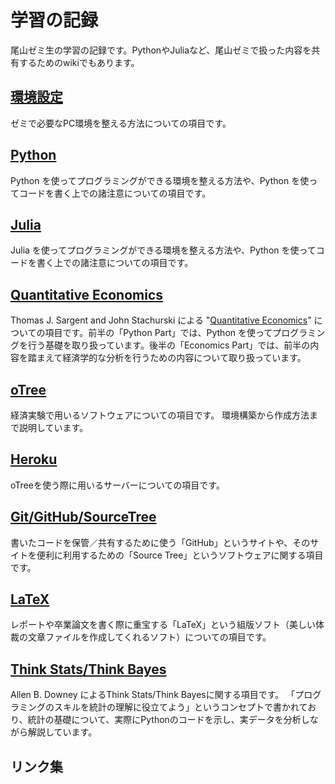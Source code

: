 # 学習の記録

尾山ゼミ生の学習の記録です。PythonやJuliaなど、尾山ゼミで扱った内容を共有するためのwikiでもあります。

## [環境設定](https://github.com/OyamaZemi/Settingup)
ゼミで必要なPC環境を整える方法についての項目です。

## [Python](Python)
Python を使ってプログラミングができる環境を整える方法や、Python を使ってコードを書く上での諸注意についての項目です。

## [Julia](Julia)
Julia を使ってプログラミングができる環境を整える方法や、Python を使ってコードを書く上での諸注意についての項目です。

## [Quantitative Economics](QuantEcon)
Thomas J. Sargent and John Stachurski による
"[Quantitative Economics](http://quant-econ.net)"
についての項目です。前半の「Python Part」では、Python を使ってプログラミングを行う基礎を取り扱っています。後半の「Economics Part」では、前半の内容を踏まえて経済学的な分析を行うための内容について取り扱っています。

## [oTree](oTree)
経済実験で用いるソフトウェアについての項目です。 環境構築から作成方法まで説明しています。

## [Heroku](Heroku)
oTreeを使う際に用いるサーバーについての項目です。

## [Git/GitHub/SourceTree](Git_GitHub_SourceTree)
書いたコードを保管／共有するために使う「GitHub」というサイトや、そのサイトを便利に利用するための「Source Tree」というソフトウェアに関する項目です。

## [LaTeX](LaTeX)
レポートや卒業論文を書く際に重宝する「LaTeX」という組版ソフト（美しい体裁の文章ファイルを作成してくれるソフト）についての項目です。

## [Think Stats/Think Bayes](ThinkStats_ThinkBayes)
Allen B. Downey によるThink Stats/Think Bayesに関する項目です。 「プログラミングのスキルを統計の理解に役立てよう」というコンセプトで書かれており、統計の基礎について、実際にPythonのコードを示し、実データを分析しながら解説しています。

## リンク集


